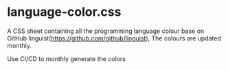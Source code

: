 # language-color.css
A CSS sheet containing all the programming language colour base on GitHub linguist(https://github.com/github/linguist), The colours are updated monthly.


Use CI/CD to monthly generate the colors